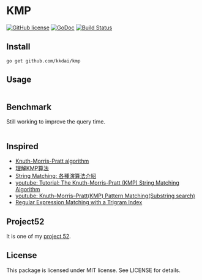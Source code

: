 KMP
==================

[![GitHub license](https://img.shields.io/badge/license-MIT-blue.svg)](https://raw.githubusercontent.com/kkdai/trigram/master/LICENSE)  [![GoDoc](https://godoc.org/github.com/kkdai/kmp?status.svg)](https://godoc.org/github.com/kkdai/kmp)  [![Build Status](https://travis-ci.org/kkdai/kmp.svg?branch=master)](https://travis-ci.org/kkdai/kmp)



 
Install
---------------
`go get github.com/kkdai/kmp`


Usage
---------------

```go


```


Benchmark
---------------

Still working to improve the query time.

```
```

Inspired
---------------

- [Knuth-Morris-Pratt algorithm](http://www-igm.univ-mlv.fr/~lecroq/string/node8.html)
- [理解KMP算法](http://zhangbuhuai.com/2015/07/06/KMP/)
- [String Matching: 各種演算法介紹](http://www.csie.ntnu.edu.tw/~u91029/StringMatching.html)
- [youtube: Tutorial: The Knuth-Morris-Pratt (KMP) String Matching Algorithm](https://www.youtube.com/watch?v=2ogqPWJSftE)
- [youtube: Knuth–Morris–Pratt(KMP) Pattern Matching(Substring search)](https://www.youtube.com/watch?v=GTJr8OvyEVQ)
- [Regular Expression Matching with a Trigram Index](https://swtch.com/~rsc/regexp/regexp4.html)

Project52
---------------

It is one of my [project 52](https://github.com/kkdai/project52).


License
---------------

This package is licensed under MIT license. See LICENSE for details.

